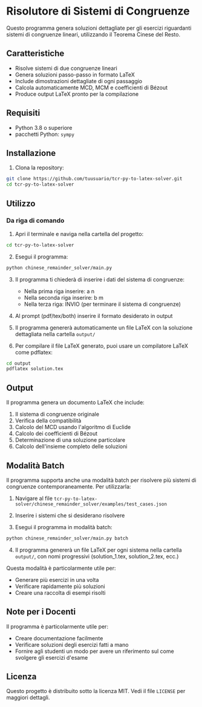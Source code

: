 # Risolutore di Sistemi di Congruenze

Questo programma genera soluzioni dettagliate per gli esercizi riguardanti sistemi di congruenze lineari, utilizzando il Teorema Cinese del Resto. 

## Caratteristiche

- Risolve sistemi di due congruenze lineari
- Genera soluzioni passo-passo in formato LaTeX
- Include dimostrazioni dettagliate di ogni passaggio
- Calcola automaticamente MCD, MCM e coefficienti di Bézout
- Produce output LaTeX pronto per la compilazione

## Requisiti

- Python 3.8 o superiore
- pacchetti Python: `sympy`

## Installazione

1. Clona la repository:
```bash
git clone https://github.com/tuusuario/tcr-py-to-latex-solver.git
cd tcr-py-to-latex-solver
```

## Utilizzo

### Da riga di comando

1. Apri il terminale e naviga nella cartella del progetto:
```bash
cd tcr-py-to-latex-solver
```

2. Esegui il programma:
```bash
python chinese_remainder_solver/main.py
```

3. Il programma ti chiederà di inserire i dati del sistema di congruenze:
   - Nella prima riga inserire: a n
   - Nella seconda riga inserire: b m
   - Nella terza riga: INVIO (per terminare il sistema di congruenze)

4. Al prompt (pdf/tex/both) inserire il formato desiderato in output

5. Il programma genererà automaticamente un file LaTeX con la soluzione dettagliata nella cartella `output/`

6. Per compilare il file LaTeX generato, puoi usare un compilatore LaTeX come pdflatex:
```bash
cd output
pdflatex solution.tex
```

## Output

Il programma genera un documento LaTeX che include:

1. Il sistema di congruenze originale
2. Verifica della compatibilità
3. Calcolo del MCD usando l'algoritmo di Euclide
4. Calcolo dei coefficienti di Bézout
5. Determinazione di una soluzione particolare
6. Calcolo dell'insieme completo delle soluzioni

## Modalità Batch

Il programma supporta anche una modalità batch per risolvere più sistemi di congruenze contemporaneamente. Per utilizzarla:

1. Navigare al file `tcr-py-to-latex-solver/chinese_remainder_solver/examples/test_cases.json`

2. Inserire i sistemi che si desiderano risolvere

3. Esegui il programma in modalità batch:
```bash
python chinese_remainder_solver/main.py batch 
```

4. Il programma genererà un file LaTeX per ogni sistema nella cartella `output/`, con nomi progressivi (solution_1.tex, solution_2.tex, ecc.)

Questa modalità è particolarmente utile per:
- Generare più esercizi in una volta
- Verificare rapidamente più soluzioni
- Creare una raccolta di esempi risolti

## Note per i Docenti

Il programma è particolarmente utile per:
- Creare documentazione facilmente
- Verificare soluzioni degli esercizi fatti a mano
- Fornire agli studenti un modo per avere un riferimento sul come svolgere gli esercizi d'esame

## Licenza

Questo progetto è distribuito sotto la licenza MIT. Vedi il file `LICENSE` per maggiori dettagli. 